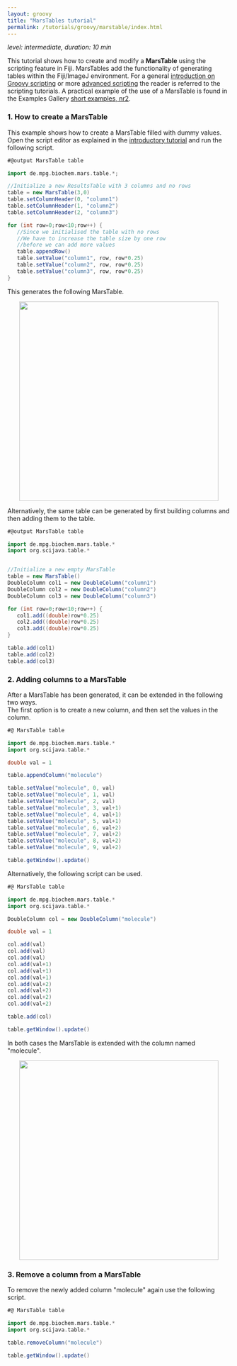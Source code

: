 ```yaml
---
layout: groovy
title: "MarsTables tutorial"
permalink: /tutorials/groovy/marstable/index.html
---
```


_level: intermediate, duration: 10 min_

This tutorial shows how to create and modify a **MarsTable** using the scripting feature in Fiji. MarsTables add the functionality of generating tables within the Fiji/ImageJ environment. For a general [introduction on Groovy scripting](https://duderstadt-lab.github.io/mars-docs/tutorials/groovy/introduction-to-groovy-scripting/) or more [advanced scripting](https://duderstadt-lab.github.io/mars-docs/tutorials/groovy/advanced-groovy-scripting/) the reader is referred to the scripting tutorials. A practical example of the use of a MarsTable is found in the Examples Gallery [short examples, nr2](https://duderstadt-lab.github.io/mars-docs/examples/).


### 1. How to create a MarsTable
This example shows how to create a MarsTable filled with dummy values. Open the script editor as explained in the [introductory tutorial](https://duderstadt-lab.github.io/mars-docs/tutorials/groovy/introduction-to-groovy-scripting/) and run the following script.

```Groovy
#@output MarsTable table

import de.mpg.biochem.mars.table.*;

//Initialize a new ResultsTable with 3 columns and no rows
table = new MarsTable(3,0)
table.setColumnHeader(0, "column1")
table.setColumnHeader(1, "column2")
table.setColumnHeader(2, "column3")

for (int row=0;row<10;row++) {
   //Since we initialised the table with no rows
   //We have to increase the table size by one row
   //before we can add more values
   table.appendRow()
   table.setValue("column1", row, row*0.25)
   table.setValue("column2", row, row*0.25)
   table.setValue("column3", row, row*0.25)
}
```

This generates the following MarsTable.

<div style="text-align: center"><img  src='{{site.baseurl}}/tutorials/img/marstable/img1.png' width='450'/></div>

Alternatively, the same table can be generated by first building columns and then adding them to the table.

```Groovy
#@output MarsTable table

import de.mpg.biochem.mars.table.*
import org.scijava.table.*


//Initialize a new empty MarsTable
table = new MarsTable()
DoubleColumn col1 = new DoubleColumn("column1")
DoubleColumn col2 = new DoubleColumn("column2")
DoubleColumn col3 = new DoubleColumn("column3")

for (int row=0;row<10;row++) {
   col1.add((double)row*0.25)
   col2.add((double)row*0.25)
   col3.add((double)row*0.25)
}

table.add(col1)
table.add(col2)
table.add(col3)
```

### 2. Adding columns to a MarsTable
After a MarsTable has been generated, it can be extended in the following two ways.  
The first option is to create a new column, and then set the values in the column.

```Groovy
#@ MarsTable table

import de.mpg.biochem.mars.table.*
import org.scijava.table.*

double val = 1

table.appendColumn("molecule")

table.setValue("molecule", 0, val)
table.setValue("molecule", 1, val)
table.setValue("molecule", 2, val)
table.setValue("molecule", 3, val+1)
table.setValue("molecule", 4, val+1)
table.setValue("molecule", 5, val+1)
table.setValue("molecule", 6, val+2)
table.setValue("molecule", 7, val+2)
table.setValue("molecule", 8, val+2)
table.setValue("molecule", 9, val+2)

table.getWindow().update()
```

Alternatively, the following script can be used.

```Groovy
#@ MarsTable table

import de.mpg.biochem.mars.table.*
import org.scijava.table.*

DoubleColumn col = new DoubleColumn("molecule")

double val = 1

col.add(val)
col.add(val)
col.add(val)
col.add(val+1)
col.add(val+1)
col.add(val+1)
col.add(val+2)
col.add(val+2)
col.add(val+2)
col.add(val+2)

table.add(col)

table.getWindow().update()
```

In both cases the MarsTable is extended with the column named "molecule".

<div style="text-align: center"><img  src='{{site.baseurl}}/tutorials/img/marstable/img2.png' width='450'/></div>

### 3. Remove a column from a MarsTable
To remove the newly added column "molecule" again use the following script.

```Groovy
#@ MarsTable table

import de.mpg.biochem.mars.table.*
import org.scijava.table.*

table.removeColumn("molecule")

table.getWindow().update()
```
